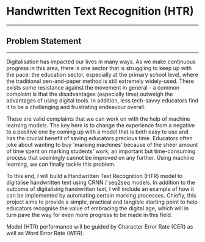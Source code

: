# Handwritten Text Recognition (HTR)

---
## Problem Statement
---

Digitalisation has impacted our lives in many ways. As we make continuous progress in this area, there is one sector that is struggling to keep up with the pace: the education sector, especially at the primary school level, where the traditional pen-and-paper method is still extremely widely-used. There exists some resistance against the movement in general - a common complaint is that the disadvantages (especially time) outweigh the advantages of using digital tools. In addition, less tech-savvy educators find it to be a challenging and frustrating endeavour overall.

These are valid complaints that we can work on with the help of machine learning models. The key here is to change the experience from a negative to a positive one by coming up with a model that is both easy to use and has the crucial benefit of saving educators precious time. Educators often joke about wanting to buy 'marking machines' because of the sheer amount of time spent on marking students' work, an important but time-consuming process that seemingly cannot be improved on any further. Using machine learning, we can finally tackle this problem.

To this end, I will build a Handwritten Text Recognition (HTR) model to digitalise handwritten text using CRNN / seq2seq models. In addition to the outcome of digitalising handwritten text, I will include an example of how it can be implemented by automating certain marking processes. Chiefly, this project aims to provide a simple, practical and tangible starting point to help educators recognise the value of embracing the digital age, which will in turn pave the way for even more progress to be made in this field. 

Model (HTR) performance will be guided by Character Error Rate (CER) as well as Word Error Rate (WER).